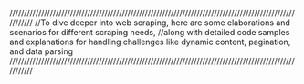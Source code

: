 ///////////////////////////////////////////////////////////////////////////////////////////////////////////
//To dive deeper into web scraping, here are some elaborations and scenarios for different scraping needs, 
//along with detailed code samples and explanations for handling challenges like dynamic content, pagination, and data parsing
///////////////////////////////////////////////////////////////////////////////////////////////////////////
